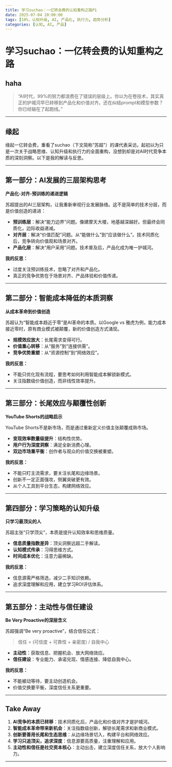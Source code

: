 ```yaml
---
title: 学习suchao：一亿转会费的认知重构之路P1
date: 2025-07-04 20:00:00
tags: [10%，认知升级, AI, 产品化, 执行力, 趋势分析]
categories: [认知, AI, 产品]
---
```


# 学习suchao：一亿转会费的认知重构之路

## haha

> “AI时代，99%的努力都浪费在了错误的层级上。你以为在卷技术，其实真正的护城河早已转移到产品化和价值对齐。还在纠结prompt和模型参数？你已经输在了起跑线。”

---

## 缘起

缘起一亿转会费，重看了suchao（下文简称“苏超”）的课代表采访。起初以为只是一次关于战略思维、认知升级和执行力的全面重构，没想到却是对AI时代竞争本质的深刻洞察。以下是我的解读与反思。

---

## 第一部分：AI发展的三层架构思考

**产品化-对齐-预训练的递进逻辑**

苏超提出的AI三层架构，让我重新审视行业发展脉络。这不是简单的技术分层，而是价值创造的递进：

- **预训练层**：解决“能力边界”问题。像建摩天大楼，地基越深越好。但最终会同质化，边际收益递减。
- **对齐层**：解决“价值匹配”问题。从“能做什么”到“应该做什么”。技术同质化后，竞争转向价值观和场景对齐。
- **产品化层**：解决“用户采用”问题。技术普及后，产品化成为唯一护城河。

**我的反思：**
- 过度关注预训练技术，忽略了对齐和产品化。
- 真正的竞争优势在于场景对齐、产品体验和价值传递。

---

## 第二部分：智能成本降低的本质洞察

**从成本革命到价值创造**

苏超认为“智能成本趋近于零”是AI革命的本质。以Google vs 雅虎为例，能力成本接近零时，原有商业模式被颠覆，新的价值创造方式涌现。

- **规模效应放大**：长尾需求变得可行。
- **价值重心转移**：从“服务”到“连接供需”。
- **竞争优势重塑**：从“资源控制”到“网络效应”。

**我的反思：**
- 不能只优化现有流程，要思考如何利用智能成本解锁新模式。
- 关注指数级价值创造，而非线性效率提升。

---

## 第三部分：长尾效应与颠覆性创新

**YouTube Shorts的战略启示**

YouTube Shorts不是新市场，而是通过重新定义价值主张颠覆成熟市场。

- **变现效率数量级提升**：结构性优势。
- **用户行为深度洞察**：满足全新消费心理。
- **双边市场重平衡**：创作者与观众的价值交换被重塑。

**我的反思：**
- 不能只盯主流需求，要关注长尾和边缘场景。
- 创新不一定正面强攻，侧翼突破更有效。
- 从个人工具到平台生态，构建网络效应。

---

## 第四部分：学习策略的认知升级

**只学习最顶尖的人**

苏超主张“只学顶尖”，本质是提升认知效率和思维质量。

- **信息质量指数差异**：顶尖洞察远超二手解读。
- **认知模式传承**：习得思维方式。
- **时间成本优化**：注意力最稀缺。

**我的反思：**
- 信息源需严格筛选，减少二手知识依赖。
- 追求深度理解和应用，建立学习ROI评估体系。

---

## 第五部分：主动性与信任建设

**Be Very Proactive的深层含义**

苏超强调“Be very proactive”，结合信任公式：

> 信任 = (可信度 + 可靠性 + 亲密度) / 自我中心

- **主动性**：获取信息、把握机会、放大网络效应。
- **信任建设**：专业能力、承诺兑现、情感连接、降低自我中心。

**我的反思：**
- 不能被动等待，要主动创造机会。
- 价值交换要平衡，深度信任关系更重要。

---

## Take Away

1. **AI竞争的本质已转移**：技术同质化后，产品化和价值对齐才是护城河。
2. **智能成本革命带来新机会**：关注指数级创新，解锁长尾需求和新商业模式。
3. **创新要善用长尾和生态思维**：从边缘场景切入，构建平台和网络效应。
4. **学习只追顶尖，追求深度**：信息源要高质量，注重理解和应用。
5. **主动性和信任是社交资本核心**：主动出击，建立深度信任关系，放大个人影响力。

---
